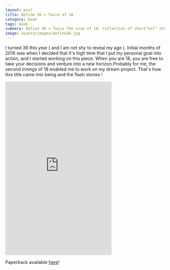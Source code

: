 ```yaml
---
layout: post
title: Define 36 = Twice of 18
category: book
tags: book
summary: Define 36 = Twice the size of 18. Collection of short"est" stories
image: assets/images/define36.jpg
---
```


 I turned 36 this year ( and I am not shy to reveal my age ). Initial months of 2016 was when I decided that it's high time that I put my personal goal into action, and I started working on this piece. When you are 18, you are free to take your decisions and venture into a new horizon.Probably for me, the second innings of 18 enabled me to work on my dream project. 
That's how this title came into being and the flash stories !

<iframe type="text/html" width="336" height="550" frameborder="0" allowfullscreen style="max-width:100%" src="https://read.amazon.in/kp/card?asin=B01J3BMPMM&preview=inline&linkCode=kpe&ref_=cm_sw_r_kb_dp_dhM2xb9SVY5NG" ></iframe>

Paperback available [here](http://www.amazon.in/dp/1535394382)!
